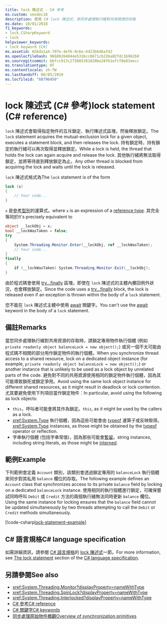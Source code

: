 ```yaml
---
title: lock 陳述式 - C# 參考
ms.custom: seodec18
description: 使用 C# lock 陳述式，來同步處理執行緒對共用資源的存取
ms.date: 10/01/2018
f1_keywords:
- lock_CSharpKeyword
- lock
helpviewer_keywords:
- lock keyword [C#]
ms.assetid: 656da1a4-707e-4ef6-9c6e-6d13b646af42
ms.openlocfilehash: 96609264044e531bcc8671cb226a02fdc1b962b8
ms.sourcegitcommit: bbfcc913c275885381820be28f61efcf8e83eecc
ms.translationtype: HT
ms.contentlocale: zh-TW
ms.lasthandoff: 08/05/2019
ms.locfileid: "68796450"
---
```

# <a name="lock-statement-c-reference"></a><span data-ttu-id="6968d-103">lock 陳述式 (C# 參考)</span><span class="sxs-lookup"><span data-stu-id="6968d-103">lock statement (C# reference)</span></span>

<span data-ttu-id="6968d-104">`lock` 陳述式會取得指定物件的互斥鎖定、執行陳述式區塊，然後釋放鎖定。</span><span class="sxs-lookup"><span data-stu-id="6968d-104">The `lock` statement acquires the mutual-exclusion lock for a given object, executes a statement block, and then releases the lock.</span></span> <span data-ttu-id="6968d-105">持有鎖定時，持有鎖定的執行緒可以再次取得並釋放鎖定。</span><span class="sxs-lookup"><span data-stu-id="6968d-105">While a lock is held, the thread that holds the lock can again acquire and release the lock.</span></span> <span data-ttu-id="6968d-106">其他執行緒將無法取得鎖定，並將等待直到釋放鎖定為止。</span><span class="sxs-lookup"><span data-stu-id="6968d-106">Any other thread is blocked from acquiring the lock and waits until the lock is released.</span></span>

<span data-ttu-id="6968d-107">`lock` 陳述式格式為</span><span class="sxs-lookup"><span data-stu-id="6968d-107">The `lock` statement is of the form</span></span>

```csharp
lock (x)
{
    // Your code...
}
```

<span data-ttu-id="6968d-108">`x` 是[參考型別](reference-types.md)的運算式。</span><span class="sxs-lookup"><span data-stu-id="6968d-108">where `x` is an expression of a [reference type](reference-types.md).</span></span> <span data-ttu-id="6968d-109">其完全等同於</span><span class="sxs-lookup"><span data-stu-id="6968d-109">It's precisely equivalent to</span></span>

```csharp
object __lockObj = x;
bool __lockWasTaken = false;
try
{
    System.Threading.Monitor.Enter(__lockObj, ref __lockWasTaken);
    // Your code...
}
finally
{
    if (__lockWasTaken) System.Threading.Monitor.Exit(__lockObj);
}
```

<span data-ttu-id="6968d-110">由於程式碼會使用 [try...finally](try-finally.md) 區塊，即使在 `lock` 陳述式的主體內擲回例外狀況，也會釋放鎖定。</span><span class="sxs-lookup"><span data-stu-id="6968d-110">Since the code uses a [try...finally](try-finally.md) block, the lock is released even if an exception is thrown within the body of a `lock` statement.</span></span>

<span data-ttu-id="6968d-111">您不能在 `lock` 陳述式主體中使用 [await](await.md) 關鍵字。</span><span class="sxs-lookup"><span data-stu-id="6968d-111">You can't use the [await](await.md) keyword in the body of a `lock` statement.</span></span>

## <a name="remarks"></a><span data-ttu-id="6968d-112">備註</span><span class="sxs-lookup"><span data-stu-id="6968d-112">Remarks</span></span>

<span data-ttu-id="6968d-113">當您同步處理執行緒對共用資源的存取時，請鎖定專用物件執行個體 (例如 `private readonly object balanceLock = new object();`) 或另一個不太可能由程式碼不相關的部分用作鎖定物件的執行個體。</span><span class="sxs-lookup"><span data-stu-id="6968d-113">When you synchronize thread access to a shared resource, lock on a dedicated object instance (for example, `private readonly object balanceLock = new object();`) or another instance that is unlikely to be used as a lock object by unrelated parts of the code.</span></span> <span data-ttu-id="6968d-114">避免對不同的共用資源使用相同的鎖定物件執行個體，因為其可能導致鎖死或鎖定爭用。</span><span class="sxs-lookup"><span data-stu-id="6968d-114">Avoid using the same lock object instance for different shared resources, as it might result in deadlock or lock contention.</span></span> <span data-ttu-id="6968d-115">尤其要避免使用下列項目當作鎖定物件：</span><span class="sxs-lookup"><span data-stu-id="6968d-115">In particular, avoid using the following as lock objects:</span></span>

- <span data-ttu-id="6968d-116">`this`，呼叫者可能會將其作為鎖定。</span><span class="sxs-lookup"><span data-stu-id="6968d-116">`this`, as it might be used by the callers as a lock.</span></span>
- <span data-ttu-id="6968d-117"><xref:System.Type> 執行個體，因為這些可能會由 [typeof](../operators/type-testing-and-conversion-operators.md#typeof-operator) 運算子或反映取得。</span><span class="sxs-lookup"><span data-stu-id="6968d-117"><xref:System.Type> instances, as those might be obtained by the [typeof](../operators/type-testing-and-conversion-operators.md#typeof-operator) operator or reflection.</span></span>
- <span data-ttu-id="6968d-118">字串執行個體 (包括字串常值)，因為那些可能會[暫留](/dotnet/api/system.string.intern#remarks)。</span><span class="sxs-lookup"><span data-stu-id="6968d-118">string instances, including string literals, as those might be [interned](/dotnet/api/system.string.intern#remarks).</span></span>

## <a name="example"></a><span data-ttu-id="6968d-119">範例</span><span class="sxs-lookup"><span data-stu-id="6968d-119">Example</span></span>

<span data-ttu-id="6968d-120">下列範例會定義 `Account` 類別，該類別會透過鎖定專用的 `balanceLock` 執行個體來同步對其私用 `balance` 欄位的存取。</span><span class="sxs-lookup"><span data-stu-id="6968d-120">The following example defines an `Account` class that synchronizes access to its private `balance` field by locking on a dedicated `balanceLock` instance.</span></span> <span data-ttu-id="6968d-121">使用相同的執行個體進行鎖定，可確保嘗試同時呼叫 `Debit` 或 `Credit` 方法的兩個執行緒無法同時更新 `balance` 欄位。</span><span class="sxs-lookup"><span data-stu-id="6968d-121">Using the same instance for locking ensures that the `balance` field cannot be updated simultaneously by two threads attempting to call the `Debit` or `Credit` methods simultaneously.</span></span>

[!code-csharp[lock-statement-example](~/samples/snippets/csharp/keywords/LockStatementExample.cs)]

## <a name="c-language-specification"></a><span data-ttu-id="6968d-122">C# 語言規格</span><span class="sxs-lookup"><span data-stu-id="6968d-122">C# language specification</span></span>

<span data-ttu-id="6968d-123">如需詳細資訊，請參閱 [C# 語言規格](~/_csharplang/spec/introduction.md)的 [lock 陳述式](~/_csharplang/spec/statements.md#the-lock-statement)一節。</span><span class="sxs-lookup"><span data-stu-id="6968d-123">For more information, see [The lock statement](~/_csharplang/spec/statements.md#the-lock-statement) section of the [C# language specification](~/_csharplang/spec/introduction.md).</span></span>

## <a name="see-also"></a><span data-ttu-id="6968d-124">另請參閱</span><span class="sxs-lookup"><span data-stu-id="6968d-124">See also</span></span>

- <xref:System.Threading.Monitor?displayProperty=nameWithType>
- <xref:System.Threading.SpinLock?displayProperty=nameWithType>
- <xref:System.Threading.Interlocked?displayProperty=nameWithType>
- [<span data-ttu-id="6968d-125">C# 參考</span><span class="sxs-lookup"><span data-stu-id="6968d-125">C# reference</span></span>](../index.md)
- [<span data-ttu-id="6968d-126">C# 關鍵字</span><span class="sxs-lookup"><span data-stu-id="6968d-126">C# keywords</span></span>](index.md)
- [<span data-ttu-id="6968d-127">同步處理原始物件概觀</span><span class="sxs-lookup"><span data-stu-id="6968d-127">Overview of synchronization primitives</span></span>](../../../standard/threading/overview-of-synchronization-primitives.md)
